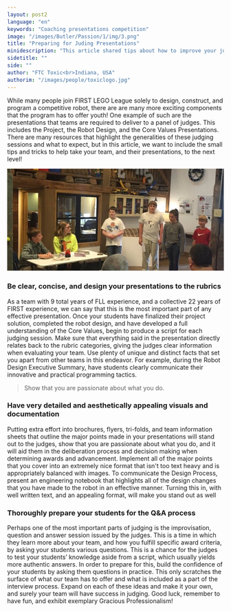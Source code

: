 ```yaml
---
layout: post2
language: "en"
keywords: "Coaching presentations competition"
image: "/images/Butler/Passion/1/img/3.png"
title: "Preparing for Juding Presentations"
minidescription: "This article shared tips about how to improve your judging presentations."
sidetitle: ""
side: ""
author: "FTC Toxic<br>Indiana, USA"
authorim: "/images/people/toxiclogo.jpg"
---
```


While many people join FIRST LEGO League solely to design, construct, and program a competitive robot, there are are many more exciting components that the program has to offer youth! One example of such are the presentations that teams are required to deliver to a panel of judges. This includes the Project, the Robot Design, and the Core Values Presentations. There are many resources that highlight the generalities of these judging sessions and what to expect, but in this article, we want to include the small tips and tricks to help take your team, and their presentations, to the next level!

![](/images/coachcorner/Toxic.jpg)

### Be clear, concise, and design your presentations to the rubrics

As a team with 9 total years of FLL experience, and a collective 22 years of FIRST experience, we can say that this is the most important part of any effective presentation. Once your students have finalized their project solution, completed the robot design, and have developed a full understanding of the Core Values, begin to produce a script for each judging session. Make sure that everything said in the presentation directly relates back to the rubric categories, giving the judges clear information when evaluating your team. Use plenty of unique and distinct facts that set you apart from other teams in this endeavor. For example, during the Robot Design Executive Summary, have students clearly communicate their innovative and practical programming tactics. 

> Show that you are passionate about what you do.

### Have very detailed and aesthetically appealing visuals and documentation

Putting extra effort into brochures, flyers, tri-folds, and team information sheets that outline the major points made in your presentations will stand out to the judges, show that you are passionate about what you do, and it will aid them in the deliberation process and decision making when determining awards and advancement. Implement all of the major points that you cover into an extremely nice format that isn't too text heavy and is appropriately balanced with images. To communicate the Design Process, present an engineering notebook that highlights all of the design changes that you have made to the robot in an effective manner. Turning this in, with well written text, and an appealing format, will make you stand out as well 

### Thoroughly prepare your students for the Q&A process

Perhaps one of the most important parts of judging is the improvisation, question and answer session issued by the judges. This is a time in which they learn more about your team, and how you fulfill specific award criteria, by asking your students various questions. This is a chance for the judges to test your students’ knowledge aside from a script, which usually yields more authentic answers. In order to prepare for this, build the confidence of your students by asking them questions in practice.
This only scratches the surface of what our team has to offer and what is included as a part of the interview process. Expand on each of these ideas and make it your own, and surely your team will have success in judging. Good luck, remember to have fun, and exhibit exemplary Gracious Professionalism!

